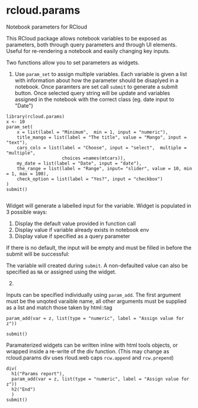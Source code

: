 # rcloud.params
Notebook parameters for RCloud

This RCloud package allows notebook variables to be exposed as parameters,
both through query parameters and through UI elements. Useful for re-rendering a notebook and easily changing key inputs.

Two functions allow you to set parameters as widgets. 

1. Use `param_set` to assign multiple variables. Each variable is given a list with information about how the parameter should be disaplyed in a notebook. Once paramters are set call `submit` to generate a submit button. Once selected query string will be update and variables assigned in the notebook with the correct class (eg. date input to "Date")

```{r}
library(rcloud.params)
x <- 10
param_set(
    x = list(label = "Minimum",  min = 1, input = "numeric"),
    title_mango = list(label = "The title", value = "Mango", input = "text"), 
    cars_cols = list(label = "Choose", input = "select",  multiple = "multiple", 
                     choices =names(mtcars)),
    my_date = list(label = "Date", input = "date"),
    the_range = list(label = "Range", input= "slider", value = 10, min = 1, max = 100),
    check_option = list(label = "Yes?", input = "checkbox")
)
submit()
 
```

Widget will generate a labelled input for the variable.
Widget is populated in 3 possible ways:

1. Display the default value provided in function call
2. Display value if variable already exists in notebook env 
3. Display value if specified as a query parameter


If there is no default, the input will be empty and must be filled in before the submit
will be successful:

The variable will created during `submit`. A non-defaulted value can also be specified as
`NA` or assigned using the widget.

2. 
Inputs can be specified individually using `param_add`. The first argument must be the unqoted varaible name, all other arguments must be supplied as a list and match those taken by html::tag

```{r}
param_add(var = z, list(type = "numeric", label = "Assign value for z")) 

submit()
```

Paramaterized widgets can be written inline with html tools objects, or wrapped inside a re-write of the div function. (This may change as rcloud.params div uses rloud.web caps `rcw.append` and `rcw.prepend`)

```{r}
div(
  h1("Params report"),
  param_add(var = z, list(type = "numeric", label = "Assign value for z")) 
  h2("End")
  )
submit()
```


